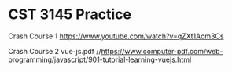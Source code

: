 # CST 3145 Practice

Crash Course 1 
https://www.youtube.com/watch?v=qZXt1Aom3Cs

Crash Course 2
vue-js.pdf //https://www.computer-pdf.com/web-programming/javascript/901-tutorial-learning-vuejs.html
